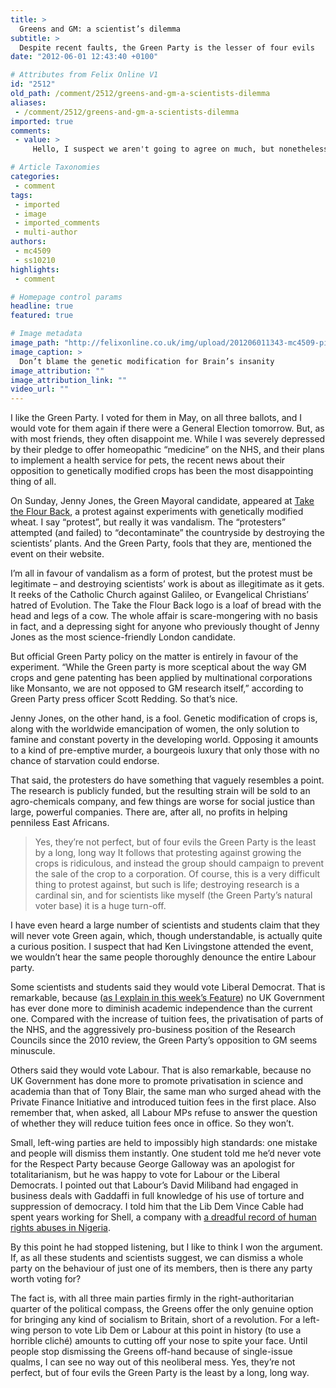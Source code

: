 ```yaml
---
title: >
  Greens and GM: a scientist’s dilemma
subtitle: >
  Despite recent faults, the Green Party is the lesser of four evils
date: "2012-06-01 12:43:40 +0100"

# Attributes from Felix Online V1
id: "2512"
old_path: /comment/2512/greens-and-gm-a-scientists-dilemma
aliases:
 - /comment/2512/greens-and-gm-a-scientists-dilemma
imported: true
comments:
 - value: >
     Hello, I suspect we aren't going to agree on much, but nonetheless... <br> <br>With respect to companies and social justice in GM, see this: <br> <br>http://en.wikipedia.org/wiki/Monsanto#As_plaintiff <br> <br>A company's first duty (by law, usually) is to its shareholders, which almost always prohibits social justice from taking place. <br> <br>On your next point, perhaps "highly-educated people" would be better than "scientists" given that the Greens Party has by far the highest proportion of PhDs amongst its members. Moreover, scientists tend to be very aware of the importance of combating climate change, hence more likely to vote Green. <br> <br>On your next point, I was referring to people who had voted Green in the recent local elections, but decided to not vote Green in future because of the GM debacle. So presumably they are, at least to some extent, socialists. <br> <br>,Firstly Stephen, it is always a pleasure to read your writing, because it is so readable. <br> <br>You point out that Shell has had a terrible track record on Human Rights

# Article Taxonomies
categories:
 - comment
tags:
 - imported
 - image
 - imported_comments
 - multi-author
authors:
 - mc4509
 - ss10210
highlights:
 - comment

# Homepage control params
headline: true
featured: true

# Image metadata
image_path: "http://felixonline.co.uk/img/upload/201206011343-mc4509-pinky-and-the-brain.jpg"
image_caption: >
  Don’t blame the genetic modification for Brain’s insanity
image_attribution: ""
image_attribution_link: ""
video_url: ""
---
```


I like the Green Party. I voted for them in May, on all three ballots, and I would vote for them again if there were a General Election tomorrow. But, as with most friends, they often disappoint me. While I was severely depressed by their pledge to offer homeopathic “medicine” on the NHS, and their plans to implement a health service for pets, the recent news about their opposition to genetically modified crops has been the most disappointing thing of all.

On Sunday, Jenny Jones, the Green Mayoral candidate, appeared at [Take the Flour Back](http://taketheflourback.org/), a protest against experiments with genetically modified wheat. I say “protest”, but really it was vandalism. The “protesters” attempted (and failed) to “decontaminate” the countryside by destroying the scientists’ plants. And the Green Party, fools that they are, mentioned the event on their website.

I’m all in favour of vandalism as a form of protest, but the protest must be legitimate – and destroying scientists’ work is about as illegitimate as it gets. It reeks of the Catholic Church against Galileo, or Evangelical Christians’ hatred of Evolution. The Take the Flour Back logo is a loaf of bread with the head and legs of a cow. The whole affair is scare-mongering with no basis in fact, and a depressing sight for anyone who previously thought of Jenny Jones as the most science-friendly London candidate.

But official Green Party policy on the matter is entirely in favour of the experiment. “While the Green party is more sceptical about the way GM crops and gene patenting has been applied by multinational corporations like Monsanto, we are not opposed to GM research itself,” according to Green Party press officer Scott Redding. So that’s nice.

Jenny Jones, on the other hand, is a fool. Genetic modification of crops is, along with the worldwide emancipation of women, the only solution to famine and constant poverty in the developing world. Opposing it amounts to a kind of pre-emptive murder, a bourgeois luxury that only those with no chance of starvation could endorse.

That said, the protesters do have something that vaguely resembles a point. The research is publicly funded, but the resulting strain will be sold to an agro-chemicals company, and few things are worse for social justice than large, powerful companies. There are, after all, no profits in helping penniless East Africans.
> Yes, they’re not perfect, but of four evils the Green Party is the least by a long, long way
It follows that protesting against growing the crops is ridiculous, and instead the group should campaign to prevent the sale of the crop to a corporation. Of course, this is a very difficult thing to protest against, but such is life; destroying research is a cardinal sin, and for scientists like myself (the Green Party’s natural voter base) it is a huge turn-off.

I have even heard a large number of scientists and students claim that they will never vote Green again, which, though understandable, is actually quite a curious position. I suspect that had Ken Livingstone attended the event, we wouldn’t hear the same people thoroughly denounce the entire Labour party.

Some scientists and students said they would vote Liberal Democrat. That is remarkable, because ([as I explain in this week’s Feature](http://felixonline.co.uk/news/2509/privatisation-the-ministry-interfering-at-hogwarts/)) no UK Government has ever done more to diminish academic independence than the current one. Compared with the increase of tuition fees, the privatisation of parts of the NHS, and the aggressively pro-business position of the Research Councils since the 2010 review, the Green Party’s opposition to GM seems minuscule.

Others said they would vote Labour. That is also remarkable, because no UK Government has done more to promote privatisation in science and academia than that of Tony Blair, the same man who surged ahead with the Private Finance Initiative and introduced tuition fees in the first place. Also remember that, when asked, all Labour MPs refuse to answer the question of whether they will reduce tuition fees once in office. So they won’t.

Small, left-wing parties are held to impossibly high standards: one mistake and people will dismiss them instantly. One student told me he’d never vote for the Respect Party because George Galloway was an apologist for totalitarianism, but he was happy to vote for Labour or the Liberal Democrats. I pointed out that Labour’s David Miliband had engaged in business deals with Gaddaffi in full knowledge of his use of torture and suppression of democracy. I told him that the Lib Dem Vince Cable had spent years working for Shell, a company with [a dreadful record of human rights abuses in Nigeria](http://www.nytimes.com/2009/06/09/business/global/09shell.html?_r=1&ref=global).

By this point he had stopped listening, but I like to think I won the argument. If, as all these students and scientists suggest, we can dismiss a whole party on the behaviour of just one of its members, then is there any party worth voting for?

The fact is, with all three main parties firmly in the right-authoritarian quarter of the political compass, the Greens offer the only genuine option for bringing any kind of socialism to Britain, short of a revolution. For a left-wing person to vote Lib Dem or Labour at this point in history (to use a horrible cliché) amounts to cutting off your nose to spite your face. Until people stop dismissing the Greens off-hand because of single-issue qualms, I can see no way out of this neoliberal mess. Yes, they’re not perfect, but of four evils the Green Party is the least by a long, long way.

